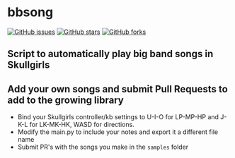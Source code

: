 # bbsong

[![GitHub issues](https://img.shields.io/github/issues/calexil/bbsong.svg)](https://github.com/calexil/bbsong/issues)  [![GitHub stars](https://img.shields.io/github/stars/calexil/bbsong.svg)](https://github.com/calexil/bbsong/stargazers)  [![GitHub forks](https://img.shields.io/github/forks/calexil/bbsong.svg)](https://github.com/calexil/bbsong/network)

## Script to automatically play big band songs in Skullgirls

## Add your own songs and submit Pull Requests to add to the growing library

* Bind your Skullgirls controller/kb settings to U-I-O for LP-MP-HP and J-K-L for LK-MK-HK, WASD for directions.
* Modify the main.py to include your notes and export it a different file name
* Submit PR's with the songs you make in the `samples` folder
